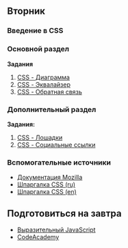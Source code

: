 ## Вторник


### Введение в CSS

### Основной раздел


**Задания**
1. [CSS - Диаграмма](../../../../css-diagramm)
2. [CSS - Эквалайзер](../../../../css-equalizer)
3. [CSS - Обратная связь](../../../../css-feedback)


### Дополнительный раздел

**Задания:**

1. [CSS - Лошадки](../../../../css-horses)
2. [CSS - Социальные ссылки](../../../../css-social)

### Вспомогательные источники

- [Документация Mozilla](https://developer.mozilla.org/ru/docs/Web/CSS)
- [Шпаргалка CSS (ru)](https://www.exlab.net/files/tools/sheets/css/css.png)
- [Шпаргалка CSS (en)](https://cdn.makeawebsitehub.com/wp-content/uploads/2016/05/css-cheat-sheet-2016-1.jpg)


## Подготовиться на завтра 

- [Выразительный JavaScript](https://karmazzin.gitbooks.io/eloquentjavascript_ru/content/)
- [CodeAcademy](https://www.codecademy.com/learn)
